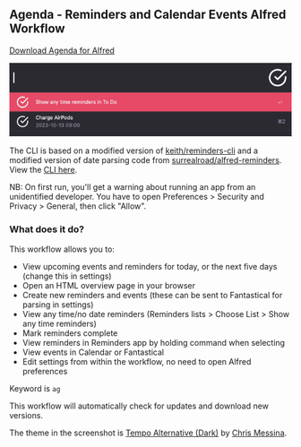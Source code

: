 ## Agenda - Reminders and Calendar Events Alfred Workflow

[Download Agenda for Alfred](https://github.com/guildencrantz/agenda.alfredworkflow/releases)

![Agenda for Alfred workflow](./screenshot.png)

The CLI is based on a modified version of [keith/reminders-cli](https://github.com/keith/reminders-cli) and a modified version of date parsing code from [surrealroad/alfred-reminders](https://github.com/surrealroad/alfred-reminders). View the [CLI here](https://github.com/rknightuk/alfred-reminders-helper).

NB: On first run, you'll get a warning about running an app from an unidentified developer. You have to open Preferences > Security and Privacy > General, then click "Allow".

### What does it do?

This workflow allows you to:

- View upcoming events and reminders for today, or the next five days (change this in settings)
- Open an HTML overview page in your browser
- Create new reminders and events (these can be sent to Fantastical for parsing in settings)
- View any time/no date reminders (Reminders lists > Choose List > Show any time reminders)
- Mark reminders complete
- View reminders in Reminders app by holding command when selecting
- View events in Calendar or Fantastical
- Edit settings from within the workflow, no need to open Alfred preferences

Keyword is `ag`

This workflow will automatically check for updates and download new versions.

The theme in the screenshot is [Tempo Alternative (Dark)](https://github.com/chrismessina/alfred-theme-tempo#tempo-alternative-dark) by [Chris Messina](https://github.com/chrismessina).
